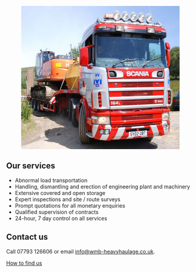 ---
---

<figure><img src="/assets/images/index.jpeg" srcset="/assets/images/index.jpeg w1024" width="512" height="384"></figure>

Our services
------------

* Abnormal load transportation
* Handling, dismantling and erection of engineering plant and machinery
* Extensive covered and open storage
* Expert inspections and site / route surveys
* Prompt quotations for all monetary enquiries
* Qualified supervision of contracts
* 24-hour, 7 day control on all services

Contact us
----------

Call 07793 126606 or email [info@wmb-heavyhaulage.co.uk](mailto:info@wmb-heavyhaulage.co.uk).

[How to find us](/contact-us.html)
